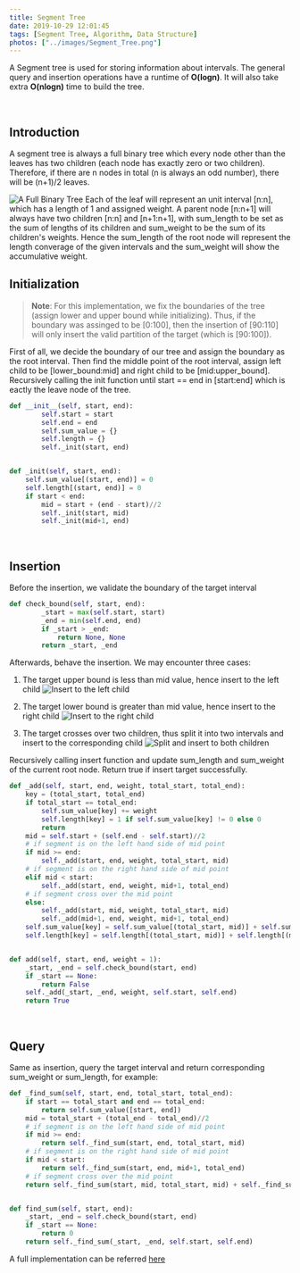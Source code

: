```yaml
---
title: Segment Tree
date: 2019-10-29 12:01:45
tags: [Segment Tree, Algorithm, Data Structure]
photos: ["../images/Segment_Tree.png"]
---
```


A Segment tree is used for storing information about intervals. The general query and insertion operations have a runtime of **O(logn)**. It will also take extra **O(nlogn)** time to build the tree.
<!-- more -->
<br/>

## Introduction

A segment tree is always a full binary tree which every node other than the leaves has two children (each node has exactly zero or two children). Therefore, if there are n nodes in total (n is always an odd number), there will be (n+1)/2 leaves.

![A Full Binary Tree](Full_Binary_Tree.png)
Each of the leaf will represent an unit interval [n:n], which has a length of 1 and assigned weight. A parent node [n:n+1] will always have two children [n:n] and [n+1:n+1], with sum_length to be set as the sum of lengths of its children and sum_weight to be the sum of its children's weights. Hence the sum_length of the root node will represent the length converage of the given intervals and the sum_weight will show the accumulative weight.
<br/>

## Initialization

> **Note**: For this implementation, we fix the boundaries of the tree (assign lower and upper bound while initializing). Thus, if the boundary was assinged to be [0:100], then the insertion of [90:110] will only insert the valid partition of the target (which is [90:100]).

First of all, we decide the boundary of our tree and assign the boundary as the root interval. Then find the middle point of the root interval, assign left child to be [lower_bound:mid] and right child to be [mid:upper_bound]. Recursively calling the init function until start == end in [start:end] which is eactly the leave node of the tree.

```python
def __init__(self, start, end):
        self.start = start
        self.end = end
        self.sum_value = {}
        self.length = {}
        self._init(start, end)


def _init(self, start, end):
    self.sum_value[(start, end)] = 0
    self.length[(start, end)] = 0
    if start < end:
        mid = start + (end - start)//2
        self._init(start, mid)
        self._init(mid+1, end)

```
<br/>

## Insertion

Before the insertion, we validate the boundary of the target interval
```python
def check_bound(self, start, end):
        _start = max(self.start, start)
        _end = min(self.end, end)
        if _start > _end:
            return None, None
        return _start, _end

```
Afterwards, behave the insertion. We may encounter three cases:

1. The target upper bound is less than mid value, hence insert to the left child
![Insert to the left child](Segment_Tree_Left_Insert.png)

2. The target lower bound is greater than mid value, hence insert to the right child
![Insert to the right child](Segment_Tree_Right_Insert.png)

3. The target crosses over two children, thus split it into two intervals and insert to the corresponding child
![Split and insert to both children](Segment_Tree_Split_Insert.png)

Recursively calling insert function and update sum_length and sum_weight of the current root node. Return true if insert target successfully.

```python
def _add(self, start, end, weight, total_start, total_end):
    key = (total_start, total_end)
    if total_start == total_end:
        self.sum_value[key] += weight
        self.length[key] = 1 if self.sum_value[key] != 0 else 0
        return
    mid = self.start + (self.end - self.start)//2
    # if segment is on the left hand side of mid point
    if mid >= end:
        self._add(start, end, weight, total_start, mid)
    # if segment is on the right hand side of mid point
    elif mid < start:
        self._add(start, end, weight, mid+1, total_end)
    # if segment cross over the mid point
    else:
        self._add(start, mid, weight, total_start, mid)
        self._add(mid+1, end, weight, mid+1, total_end)
    self.sum_value[key] = self.sum_value[(total_start, mid)] + self.sum_value[(mid+1, total_end)]   
    self.length[key] = self.length[(total_start, mid)] + self.length[(mid+1, total_end)]


def add(self, start, end, weight = 1):
    _start, _end = self.check_bound(start, end)
    if _start == None:
        return False
    self._add(_start, _end, weight, self.start, self.end)
    return True

```
<br/>

## Query

Same as insertion, query the target interval and return corresponding sum_weight or sum_length, for example:
```python
def _find_sum(self, start, end, total_start, total_end):
    if start == total_start and end == total_end:
        return self.sum_value([start, end])
    mid = total_start + (total_end - total_end)//2
    # if segment is on the left hand side of mid point
    if mid >= end:
        return self._find_sum(start, end, total_start, mid)
    # if segment is on the right hand side of mid point
    if mid < start:
        return self._find_sum(start, end, mid+1, total_end)
    # if segment cross over the mid point
    return self._find_sum(start, mid, total_start, mid) + self._find_sum(mid+1, end, mid+1, total_end)  


def find_sum(self, start, end):
    _start, _end = self.check_bound(start, end)
    if _start == None:
        return 0
    return self._find_sum(_start, _end, self.start, self.end)

```

A full implementation can be referred [here](https://github.com/OhYoooo/Segment-Tree/blob/master/segment_tree.py)
